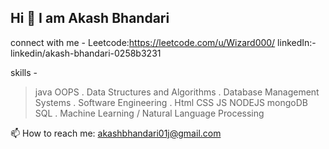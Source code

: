 ## Hi  👋  I am Akash Bhandari

connect with me -
Leetcode:https://leetcode.com/u/Wizard000/
linkedIn:-linkedin/akash-bhandari-0258b3231

skills -
> java OOPS
. Data Structures and Algorithms 
. Database Management Systems
. Software Engineering 
. Html CSS JS NODEJS mongoDB SQL 
. Machine Learning / Natural Language Processing 


<!--
**Akashbh011/Akashbh011** is a ✨ _special_ ✨ repository because its `README.md` (this file) appears on your GitHub profile.

Here are some ideas to get you started:

- 🔭 I’m currently working on ...
- 🌱 I’m currently learning ...
- 👯 I’m looking to collaborate on ...
- 🤔 I’m looking for help with ...
- 💬 Ask me about ...
- 📫 How to reach me: ...
- 😄 Pronouns: ...
- ⚡ Fun fact: ...
-->
📫 How to reach me: akashbhandari01j@gmail.com

